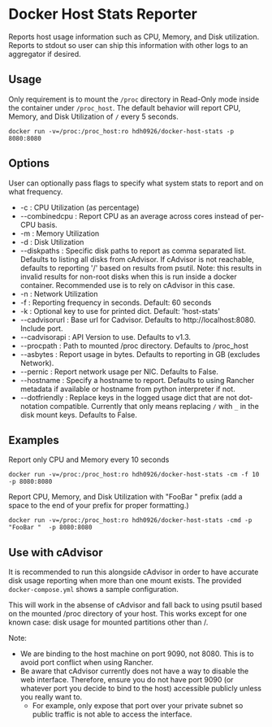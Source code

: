 # Docker Host Stats Reporter
Reports host usage information such as CPU, Memory, and Disk utilization.
Reports to stdout so user can ship this information with other logs to an
aggregator if desired.

## Usage
Only requirement is to mount the `/proc` directory in Read-Only mode inside the
container under `/proc_host`. The default behavior will report CPU, Memory, and
Disk Utilization of `/` every 5 seconds.

    docker run -v=/proc:/proc_host:ro hdh0926/docker-host-stats -p 8080:8080

## Options
User can optionally pass flags to specify what system stats to report and
on what frequency.

* -c              : CPU Utilization (as percentage)
* --combinedcpu   : Report CPU as an average across cores instead of per-CPU basis.
* -m              : Memory Utilization
* -d              : Disk Utilization
* --diskpaths     : Specific disk paths to report as comma separated list.
                    Defaults to listing all disks from cAdvisor.
                    If cAdvisor is not reachable, defaults to reporting '/'
                    based on results from psutil.
                    Note: this results in invalid results for non-root disks
                    when this is run inside a docker container. Recommended use
                    is to rely on cAdvisor in this case.
* -n              : Network Utilization
* -f              : Reporting frequency in seconds. Default: 60 seconds
* -k              : Optional key to use for printed dict. Default: 'host-stats'
* --cadvisorurl   : Base url for Cadvisor. Defaults to http://localhost:8080. Include port.
* --cadvisorapi   : API Version to use. Defaults to v1.3.
* --procpath      : Path to mounted /proc directory. Defaults to /proc_host
* --asbytes       : Report usage in bytes. Defaults to reporting in GB (excludes Network).
* --pernic        : Report network usage per NIC. Defaults to False.
* --hostname      : Specify a hostname to report. Defaults to using Rancher
                    metadata if available or hostname from python interpreter if not.
* --dotfriendly   : Replace keys in the logged usage dict that are not dot-notation
                    compatible. Currently that only means replacing `/` with `_`
                    in the disk mount keys. Defaults to False.

## Examples

Report only CPU and Memory every 10 seconds

    docker run -v=/proc:/proc_host:ro hdh0926/docker-host-stats -cm -f 10 -p 8080:8080

Report CPU, Memory, and Disk Utilization with "FooBar " prefix (add a space
to the end of your prefix for proper formatting.)

    docker run -v=/proc:/proc_host:ro hdh0926/docker-host-stats -cmd -p "FooBar "  -p 8080:8080

## Use with cAdvisor

It is recommended to run this alongside cAdvisor in order to have accurate
disk usage reporting when more than one mount exists. The provided
`docker-compose.yml` shows a sample configuration.

This will work in the absense of cAdvisor and fall back to using psutil based
on the mounted /proc directory of your host. This works except for one known
case: disk usage for mounted partitions other than /.

Note:
* We are binding to the host machine on port 9090, not 8080. This is to avoid
port conflict when using Rancher.
* Be aware that cAdvisor currently does not have a way to disable the web
interface. Therefore, ensure you do not have port 9090 (or whatever port you
decide to bind to the host) accessible publicly unless you really want to.
    * For example, only expose that port over your private subnet so public
    traffic is not able to access the interface.
